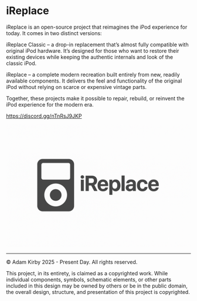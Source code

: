 # iReplace
iReplace is an open-source project that reimagines the iPod experience for today. It comes in two distinct versions:

iReplace Classic – a drop-in replacement that’s almost fully compatible with original iPod hardware. It’s designed for those who want to restore their existing devices while keeping the authentic internals and look of the classic iPod.

iReplace – a complete modern recreation built entirely from new, readily available components. It delivers the feel and functionality of the original iPod without relying on scarce or expensive vintage parts.

Together, these projects make it possible to repair, rebuild, or reinvent the iPod experience for the modern era.

https://discord.gg/nTnRsJ9JKP

![](assets/logo/logo.png)

___

© Adam Kirby 2025 - Present Day. All rights reserved.

This project, in its entirety, is claimed as a copyrighted work. While individual components, symbols, schematic elements, or other parts included in this design may be owned by others or be in the public domain, the overall design, structure, and presentation of this project is copyrighted.
